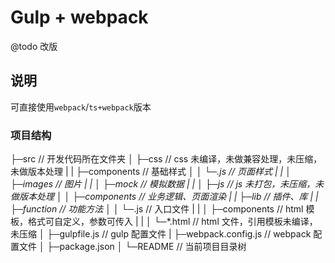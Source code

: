 # Gulp + webpack

@todo 改版

## 说明

可直接使用`webpack`/`ts+webpack`版本

### 项目结构

├─src // 开发代码所在文件夹
│ ├─css // css 未编译，未做兼容处理，未压缩，未做版本处理
| | ├─components // 基础样式
│ │ └─*.js // 页面样式
| |
│ ├─images // 图片
| |
│ ├─mock // 模拟数据
| |
│ ├─js // js 未打包，未压缩，未做版本处理
│ │ ├─components // 业务逻辑、页面渲染
| | ├─lib // 插件、库
| | ├─function // 功能方法
│ │ └─*.js // 入口文件
| |
│ ├─components // html 模板，格式可自定义，参数可传入
| |
│ └─\*.html // html 文件，引用模板未编译，未压缩
│
├─gulpfile.js // gulp 配置文件
|
├─webpack.config.js // webpack 配置文件
│
├─package.json
│
└─README // 当前项目目录树
